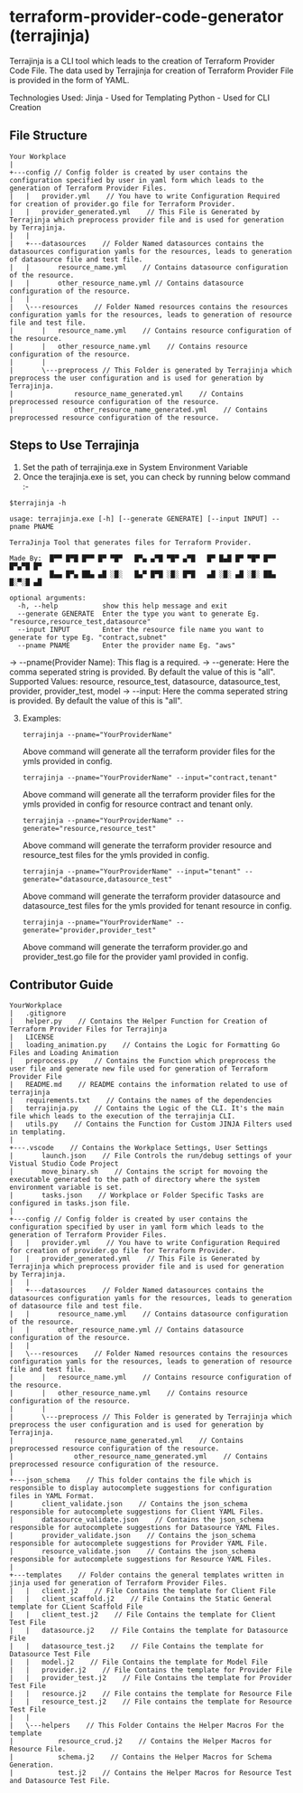 # terraform-provider-code-generator (terrajinja)

Terrajinja is a CLI tool which leads to the creation of Terraform Provider Code File. The data used by Terrajinja for creation of Terraform Provider File is provided in the form of YAML.


Technologies Used: 
Jinja - Used for Templating
Python - Used for CLI Creation

## File Structure

```
Your Workplace
|           
+---config // Config folder is created by user contains the configuration specified by user in yaml form which leads to the generation of Terraform Provider Files.
|   |   provider.yml    // You have to write Configuration Required for creation of provider.go file for Terraform Provider. 
|   |   provider_generated.yml    // This File is Generated by Terrajinja which preprocess provider file and is used for generation by Terrajinja.
|   |   
|   +---datasources    // Folder Named datasources contains the datasources configuration yamls for the resources, leads to generation of datasource file and test file.
|   |       resource_name.yml    // Contains datasource configuration of the resource.
|   |       other_resource_name.yml // Contains datasource configuration of the resource.
|   |       
|   \---resources    // Folder Named resources contains the resources configuration yamls for the resources, leads to generation of resource file and test file.
|       |   resource_name.yml    // Contains resource configuration of the resource.
|       |   other_resource_name.yml    // Contains resource configuration of the resource.
|       |   
|       \---preprocess // This Folder is generated by Terrajinja which preprocess the user configuration and is used for generation by Terrajinja.
|               resource_name_generated.yml    // Contains preprocessed resource configuration of the resource.
|               other_resource_name_generated.yml    // Contains preprocessed resource configuration of the resource.

```     

## Steps to Use Terrajinja
1. Set the path of terrajinja.exe in System Environment Variable
2. Once the terajinja.exe is set, you can check by running below command :- 

```
$terrajinja -h

usage: terrajinja.exe [-h] [--generate GENERATE] [--input INPUT] --pname PNAME

TerraJinja Tool that generates files for Terraform Provider.

Made By:  █▀▀ █▀█ █▀▀ █▀ ▀█▀   █▀▄ ▄▀█ ▀█▀ ▄▀█   █▀ █▄█ █▀ ▀█▀ █▀▀ █▀▄▀█ █▀
          █▄▄ █▀▄ ██▄ ▄█ ░█░   █▄▀ █▀█ ░█░ █▀█   ▄█ ░█░ ▄█ ░█░ ██▄ █░▀░█ ▄█

optional arguments:
  -h, --help           show this help message and exit
  --generate GENERATE  Enter the type you want to generate Eg. "resource,resource_test,datasource"
  --input INPUT        Enter the resource file name you want to generate for type Eg. "contract,subnet"
  --pname PNAME        Enter the provider name Eg. "aws"
```

   -> --pname(Provider Name): This flag is a required.
   -> --generate: Here the comma seperated string is provided. By default the value of this is "all".
      Supported Values: resource, resource_test, datasource, datasource_test, provider, provider_test, model
   -> --input: Here the comma seperated string is provided. By default the value of this is "all".
   
3. Examples:
   ```
   terrajinja --pname="YourProviderName"
   ```
   Above command will generate all the terraform provider files for the ymls provided in config.
   ```
   terrajinja --pname="YourProviderName" --input="contract,tenant"
   ```
   Above command will generate all the terraform provider files for the ymls provided in config for resource contract and tenant only.
   ```
   terrajinja --pname="YourProviderName" --generate="resource,resource_test"
   ```
   Above command will generate the terraform provider resource and resource_test files for the ymls provided in config.
   ```
   terrajinja --pname="YourProviderName" --input="tenant" --generate="datasource,datasource_test"
   ```
   Above command will generate the terraform provider datasource and datasource_test files for the ymls provided for tenant resource in config.
   ```
   terrajinja --pname="YourProviderName" --generate="provider,provider_test"
   ```
   Above command will generate the terraform provider.go and provider_test.go file for the provider yaml provided in config.





## Contributor Guide

```
YourWorkplace
|   .gitignore
|   helper.py    // Contains the Helper Function for Creation of Terraform Provider Files for Terrajinja
|   LICENSE
|   loading_animation.py    // Contains the Logic for Formatting Go Files and Loading Animation
|   preprocess.py    // Contains the Function which preprocess the user file and generate new file used for generation of Terraform Provider File
|   README.md    // README contains the information related to use of terrajinja
|   requirements.txt    // Contains the names of the dependencies
|   terrajinja.py    // Contains the Logic of the CLI. It's the main file which leads to the execution of the terrajinja CLI.
|   utils.py    // Contains the Function for Custom JINJA Filters used in templating.
|   
+---.vscode    // Contains the Workplace Settings, User Settings
|       launch.json    // File Controls the run/debug settings of your Vistual Studio Code Project
|       move_binary.sh    // Contains the script for movoing the executable generated to the path of directory where the system environment variable is set.
|       tasks.json    // Workplace or Folder Specific Tasks are configured in tasks.json file.     
|           
+---config // Config folder is created by user contains the configuration specified by user in yaml form which leads to the generation of Terraform Provider Files.
|   |   provider.yml    // You have to write Configuration Required for creation of provider.go file for Terraform Provider. 
|   |   provider_generated.yml    // This File is Generated by Terrajinja which preprocess provider file and is used for generation by Terrajinja.
|   |   
|   +---datasources    // Folder Named datasources contains the datasources configuration yamls for the resources, leads to generation of datasource file and test file.
|   |       resource_name.yml    // Contains datasource configuration of the resource.
|   |       other_resource_name.yml // Contains datasource configuration of the resource.
|   |       
|   \---resources    // Folder Named resources contains the resources configuration yamls for the resources, leads to generation of resource file and test file.
|       |   resource_name.yml    // Contains resource configuration of the resource.
|       |   other_resource_name.yml    // Contains resource configuration of the resource.
|       |   
|       \---preprocess // This Folder is generated by Terrajinja which preprocess the user configuration and is used for generation by Terrajinja.
|               resource_name_generated.yml    // Contains preprocessed resource configuration of the resource.
|               other_resource_name_generated.yml    // Contains preprocessed resource configuration of the resource.
|
+---json_schema    // This folder contains the file which is responsible to display autocomplete suggestions for configuration files in YAML Format.
|       client_validate.json    // Contains the json_schema responsible for autocomplete suggestions for Client YAML Files.
|       datasource_validate.json    // Contains the json_schema responsible for autocomplete suggestions for Datasource YAML Files.
|       provider_validate.json    // Contains the json_schema responsible for autocomplete suggestions for Provider YAML File.
|       resource_validate.json    // Contains the json_schema responsible for autocomplete suggestions for Resource YAML Files.
|       
+---templates    // Folder contains the general templates written in jinja used for generation of Terraform Provider Files.
|   |   client.j2    // File Contains the template for Client File
|   |   client_scaffold.j2    // File Contains the Static General template for CLient Scaffold File
|   |   client_test.j2    // File Contains the template for Client Test File
|   |   datasource.j2    // File Contains the template for Datasource File
|   |   datasource_test.j2    // File Contains the template for Datasource Test File
|   |   model.j2    // File Contains the template for Model File
|   |   provider.j2    // File Contains the template for Provider File
|   |   provider_test.j2    // File Contains the template for Provider Test File
|   |   resource.j2    // File contains the template for Resource File
|   |   resource_test.j2    // File contains the template for Resource Test File
|   |   
|   \---helpers    // This Folder Contains the Helper Macros For the template
|           resource_crud.j2    // Contains the Helper Macros for Resource File.
|           schema.j2    // Contains the Helper Macros for Schema Generation.
|           test.j2    // Contains the Helper Macros for Resource Test and Datasource Test File.
        
```